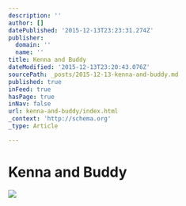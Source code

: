 ```yaml
---
description: ''
author: []
datePublished: '2015-12-13T23:23:31.274Z'
publisher:
  domain: ''
  name: ''
title: Kenna and Buddy
dateModified: '2015-12-13T23:20:43.076Z'
sourcePath: _posts/2015-12-13-kenna-and-buddy.md
published: true
inFeed: true
hasPage: true
inNav: false
url: kenna-and-buddy/index.html
_context: 'http://schema.org'
_type: Article

---
```

# Kenna and Buddy
![](https://the-grid-user-content.s3-us-west-2.amazonaws.com/110024dc-04b9-40f2-9482-ec7bad9d1cd2.png)